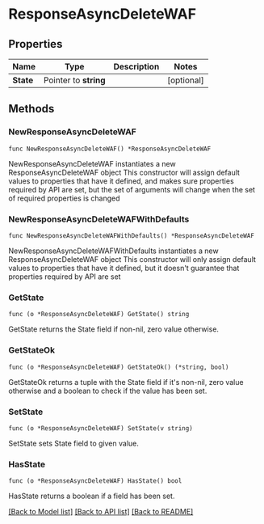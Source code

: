 # ResponseAsyncDeleteWAF

## Properties

Name | Type | Description | Notes
------------ | ------------- | ------------- | -------------
**State** | Pointer to **string** |  | [optional] 

## Methods

### NewResponseAsyncDeleteWAF

`func NewResponseAsyncDeleteWAF() *ResponseAsyncDeleteWAF`

NewResponseAsyncDeleteWAF instantiates a new ResponseAsyncDeleteWAF object
This constructor will assign default values to properties that have it defined,
and makes sure properties required by API are set, but the set of arguments
will change when the set of required properties is changed

### NewResponseAsyncDeleteWAFWithDefaults

`func NewResponseAsyncDeleteWAFWithDefaults() *ResponseAsyncDeleteWAF`

NewResponseAsyncDeleteWAFWithDefaults instantiates a new ResponseAsyncDeleteWAF object
This constructor will only assign default values to properties that have it defined,
but it doesn't guarantee that properties required by API are set

### GetState

`func (o *ResponseAsyncDeleteWAF) GetState() string`

GetState returns the State field if non-nil, zero value otherwise.

### GetStateOk

`func (o *ResponseAsyncDeleteWAF) GetStateOk() (*string, bool)`

GetStateOk returns a tuple with the State field if it's non-nil, zero value otherwise
and a boolean to check if the value has been set.

### SetState

`func (o *ResponseAsyncDeleteWAF) SetState(v string)`

SetState sets State field to given value.

### HasState

`func (o *ResponseAsyncDeleteWAF) HasState() bool`

HasState returns a boolean if a field has been set.


[[Back to Model list]](../README.md#documentation-for-models) [[Back to API list]](../README.md#documentation-for-api-endpoints) [[Back to README]](../README.md)


